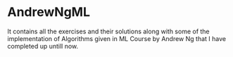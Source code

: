 # AndrewNgML
It contains all the exercises and their solutions along with some of the implementation of Algorithms given in ML Course by Andrew Ng that I have completed up untill now.
